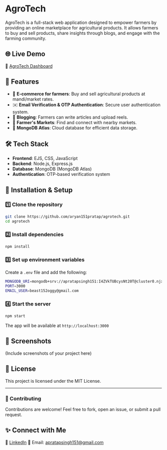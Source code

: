 # AgroTech

AgroTech is a full-stack web application designed to empower farmers by providing an online marketplace for agricultural products. It allows farmers to buy and sell products, share insights through blogs, and engage with the farming community.

## 🌐 Live Demo
🔗 [AgroTech Dashboard](https://agrotech-1.onrender.com/reel/dashboard)

## 📌 Features
- 🌾 **E-commerce for farmers**: Buy and sell agricultural products at mandi/market rates.
- ✉️ **Email Verification & OTP Authentication**: Secure user authentication system.
- 📝 **Blogging**: Farmers can write articles and upload reels.
- 📍 **Farmer's Markets**: Find and connect with nearby markets.
- 📡 **MongoDB Atlas**: Cloud database for efficient data storage.

## 🛠️ Tech Stack
- **Frontend**: EJS, CSS, JavaScript
- **Backend**: Node.js, Express.js
- **Database**: MongoDB (MongoDB Atlas)
- **Authentication**: OTP-based verification system

## 🚀 Installation & Setup
### 1️⃣ Clone the repository
```sh
git clone https://github.com/aryan151pratap/agrotech.git
cd agrotech
```
### 2️⃣ Install dependencies
```sh
npm install
```
### 3️⃣ Set up environment variables
Create a `.env` file and add the following:
```sh
MONGODB_URI=mongodb+srv://apratapsingh151:I4ZVkTUBcysNt20T@cluster0.njxal.mongodb.net/
PORT=3000
EMAIL_USER=beast152oggy@gmail.com
```
### 4️⃣ Start the server
```sh
npm start
```
The app will be available at `http://localhost:3000`

## 📸 Screenshots
(Include screenshots of your project here)

## 📝 License
This project is licensed under the MIT License.

---
### 🤝 Contributing
Contributions are welcome! Feel free to fork, open an issue, or submit a pull request.

## ✨ Connect with Me
🔗 [LinkedIn](https://www.linkedin.com/in/aryan-pratap-singh-105059290/)
📧 Email: apratapsingh151@gmail.com
